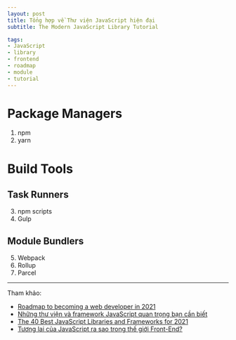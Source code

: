 ```yaml
---
layout: post
title: Tổng hợp về Thư viện JavaScript hiện đại
subtitle: The Modern JavaScript Library Tutorial

tags:
- JavaScript
- library
- frontend
- roadmap
- module
- tutorial
---
```


# Package Managers
1. npm
2. yarn
# Build Tools
## Task Runners
3. npm scripts
4. Gulp
## Module Bundlers
5. Webpack
6. Rollup
7. Parcel




-----
Tham khảo:
- [Roadmap to becoming a web developer in 2021](https://github.com/kamranahmedse/developer-roadmap)
- [Những thư viện và framework JavaScript quan trọng bạn cần biết](https://code.tutsplus.com/vi/articles/essential-javascript-libraries-and-frameworks-you-should-know-about--cms-29540)
- [The 40 Best JavaScript Libraries and Frameworks for 2021](https://kinsta.com/blog/javascript-libraries/)
- [Tương lai của JavaScript ra sao trong thế giới Front-End?](https://topdev.vn/blog/tuong-lai-cua-javascript-ra-sao-trong-the-gioi-front-end/)